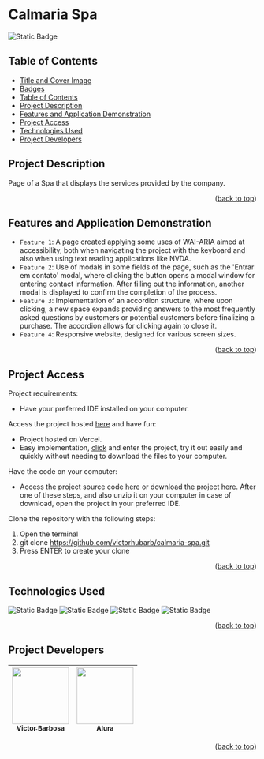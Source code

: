 # Calmaria Spa <a name="readme-top"></a>
![Static Badge](https://img.shields.io/badge/status-completed-green?style=for-the-badge)

## Table of Contents 
* [Title and Cover Image](#title-and-cover-image)
* [Badges](#badges)
* [Table of Contents](#table-of-contents)
* [Project Description](#project-description)
* [Features and Application Demonstration](#features-and-application-demonstration)
* [Project Access](#project-access)
* [Technologies Used](#technologies-used)
* [Project Developers](#project-developers)

## Project Description
Page of a Spa that displays the services provided by the company. 
<p align="right">(<a href="#readme-top">back to top</a>)</p>
 
## Features and Application Demonstration
- `Feature 1`: A page created applying some uses of WAI-ARIA aimed at accessibility, both when navigating the project with the keyboard and also when using text reading applications like NVDA.
- `Feature 2`: Use of modals in some fields of the page, such as the 'Entrar em contato' modal, where clicking the button opens a modal window for entering contact information. After filling out the information, another modal is displayed to confirm the completion of the process.
- `Feature 3`: Implementation of an accordion structure, where upon clicking, a new space expands providing answers to the most frequently asked questions by customers or potential customers before finalizing a purchase. The accordion allows for clicking again to close it.
- `Feature 4`: Responsive website, designed for various screen sizes.
<p align="right">(<a href="#readme-top">back to top</a>)</p>

## Project Access
Project requirements:
 - Have your preferred IDE installed on your computer.

Access the project hosted [here](https://calmaria-spa-gexe.vercel.app) and have fun:
 - Project hosted on Vercel.
 - Easy implementation, [click](https://calmaria-spa-gexe.vercel.app) and enter the project, try it out easily and quickly without needing to download the files to your computer.

Have the code on your computer:
 - Access the project source code [here](https://github.com/victorhubarb/calmaria-spa) or download the project [here](https://github.com/victorhubarb/calmaria-spa/archive/refs/heads/main.zip). After one of these steps, and also unzip it on your computer in case of download, open the project in your preferred IDE.

Clone the repository with the following steps:
 1. Open the terminal
 2. git clone https://github.com/victorhubarb/calmaria-spa.git
 3. Press ENTER to create your clone
<p align="right">(<a href="#readme-top">back to top</a>)</p>

## Technologies Used
![Static Badge](https://img.shields.io/badge/HTML5-E34F26?style=for-the-badge&logo=html5&logoColor=white)
![Static Badge](https://img.shields.io/badge/CSS3-1572B6?style=for-the-badge&logo=css3&logoColor=white)
![Static Badge](https://img.shields.io/badge/Figma-F24E1E?style=for-the-badge&logo=figma&logoColor=white)
![Static Badge](https://img.shields.io/badge/JavaScript-F7DF1E?style=for-the-badge&logo=javascript&logoColor=black)
<p align="right">(<a href="#readme-top">back to top</a>)</p>

## Project Developers
| [<img loading="lazy" src="https://avatars.githubusercontent.com/u/80085116?v=4" width=115><br><sub>Victor Barbosa</sub>](https://github.com/victorhubarb) | [<img loading="lazy" src="https://avatars.githubusercontent.com/u/4975968?s=200&v=4" width=115><br><sub>Alura</sub>](https://github.com/alura-cursos) |
| :---: | :--: |
<p align="right">(<a href="#readme-top">back to top</a>)</p>
